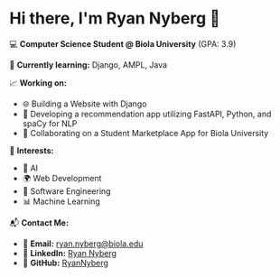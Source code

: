 # Hi there, I'm Ryan Nyberg 👋

💻 **Computer Science Student @ Biola University** (GPA: 3.9)

🎯 **Currently learning:** Django, AMPL, Java  

📈 **Working on:**  
   - 🌐 Building a Website with Django  
   - 🤖 Developing a recommendation app utilizing FastAPI, Python, and spaCy for NLP  
   - 🏫 Collaborating on a Student Marketplace App for Biola University  

🚀 **Interests:**  
   - 🤖 AI  
   - 🌍 Web Development  
   - 💾 Software Engineering  
   - 📊 Machine Learning  

📬 **Contact Me:**  
   - 📧 **Email:** [ryan.nyberg@biola.edu](mailto:ryan.nyberg@biola.edu) 
   - 💼 **LinkedIn:** [Ryan Nyberg](https://www.linkedin.com/in/-ryan-nyberg/)  
   - 🐙 **GitHub:** [RyanNyberg](https://github.com/ryan-nyberg)  

<!--
**ryan-nyberg/ryan-nyberg** is a ✨ _special_ ✨ repository because its `README.md` (this file) appears on your GitHub profile.

Here are some ideas to get you started:

- 🔭 I’m currently working on ...
- 🌱 I’m currently learning ...
- 👯 I’m looking to collaborate on ...
- 🤔 I’m looking for help with ...
- 💬 Ask me about ...
- 📫 How to reach me: ...
- 😄 Pronouns: ...
- ⚡ Fun fact: ...
-->

